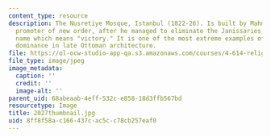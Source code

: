 ```yaml
---
content_type: resource
description: The Nusretiye Mosque, Istanbul (1822-26). Is built by Mahmut II, the
  promoter of new order, after he managed to eliminate the Janissaries, hence the
  name which means "victory." It is one of the most extreme examples of the rococo
  dominance in late Ottoman architecture.
file: https://ol-ocw-studio-app-qa.s3.amazonaws.com/courses/4-614-religious-architecture-and-islamic-cultures-fall-2002/8ff8f58ac166437cac5cc78cb257eaf0_2027thumbnail.jpg
file_type: image/jpeg
image_metadata:
  caption: ''
  credit: ''
  image-alt: ''
parent_uid: 68abeaab-4eff-532c-e858-18d3ffb567bd
resourcetype: Image
title: 2027thumbnail.jpg
uid: 8ff8f58a-c166-437c-ac5c-c78cb257eaf0
---
```


